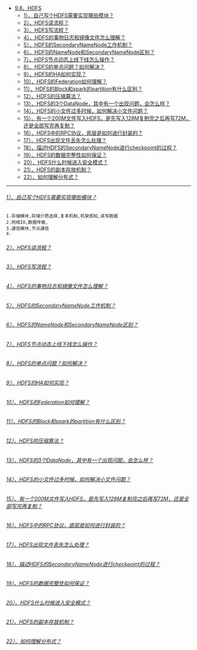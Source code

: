 * [9.8、HDFS](bigdata-project/src/main/doc/hdfs.md)
    - [1）、自己写个HDFS需要实现哪些模块？]()
    - [2）、HDFS读流程？]()
    - [3）、HDFS写流程？]()
    - [4）、HDFS的事物日志和镜像文件怎么理解？]()
    - [5）、HDFS的SecondaryNameNode工作机制？]()
    - [6）、HDFS的NameNode和SecondaryNameNode区别？]()
    - [7）、HDFS节点动态上线下线怎么操作？]()
    - [8）、HDFS的单点问题？如何解决？]()
    - [9）、HDFS的HA如何实现？]()
    - [10）、HDFS的Federation如何理解？]()
    - [11）、HDFS的Block和spark的partition有什么区别？]()
    - [12）、HDFS的压缩算法？]()
    - [13）、HDFS的3个DataNode，其中有一个出现问题，会怎么样？]()
    - [14）、HDFS的小文件过多时候，如何解决小文件问题？]()
    - [15）、有一个200M文件写入HDFS，是先写入128M复制完之后再写72M，还是全部写完再复制？]()
    - [16）、HDFS中的RPC协议，底层是如何进行封装的？]()
    - [17）、HDFS出现文件丢失怎么处理？]()
    - [18）、描述HDFS的SecondaryNameNode进行checkpoint的过程？]()
    - [19）、HDFS的数据完整性如何保证？]()
    - [20）、HDFS什么时候进入安全模式？]()
    - [21）、HDFS的副本存放机制？]()
    - [22）、如何理解分布式？]()
---
###### [1）、自己写个HDFS需要实现哪些模块？]()
    1.存储模块,存储介质选择,复本机制,机架感知,读写数据
    2.网络IO,数据传输,
    3.通信模块,节点通信
    4.

###### [2）、HDFS读流程？]()
###### [3）、HDFS写流程？]()
###### [4）、HDFS的事物日志和镜像文件怎么理解？]()
###### [5）、HDFS的SecondaryNameNode工作机制？]()
###### [6）、HDFS的NameNode和SecondaryNameNode区别？]()
###### [7）、HDFS节点动态上线下线怎么操作？]()
###### [8）、HDFS的单点问题？如何解决？]()
###### [9）、HDFS的HA如何实现？]()
###### [10）、HDFS的Federation如何理解？]()
###### [11）、HDFS的Block和spark的partition有什么区别？]()
###### [12）、HDFS的压缩算法？]()
###### [13）、HDFS的3个DataNode，其中有一个出现问题，会怎么样？]()
###### [14）、HDFS的小文件过多时候，如何解决小文件问题？]()
###### [15）、有一个200M文件写入HDFS，是先写入128M复制完之后再写72M，还是全部写完再复制？]()
###### [16）、HDFS中的RPC协议，底层是如何进行封装的？]()
###### [17）、HDFS出现文件丢失怎么处理？]()
###### [18）、描述HDFS的SecondaryNameNode进行checkpoint的过程？]()
###### [19）、HDFS的数据完整性如何保证？]()
###### [20）、HDFS什么时候进入安全模式？]()
###### [21）、HDFS的副本存放机制？]()
###### [22）、如何理解分布式？]()
